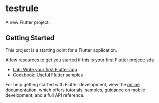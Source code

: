 # testrule

A new Flutter project.

## Getting Started

This project is a starting point for a Flutter application.

A few resources to get you started if this is your first Flutter project:
sda
- [Lab: Write your first Flutter app](https://docs.flutter.dev/get-started/codelab)
- [Cookbook: Useful Flutter samples](https://docs.flutter.dev/cookbook)

For help getting started with Flutter development, view the
[online documentation](https://docs.flutter.dev/), which offers tutorials,
samples, guidance on mobile development, and a full API reference.
